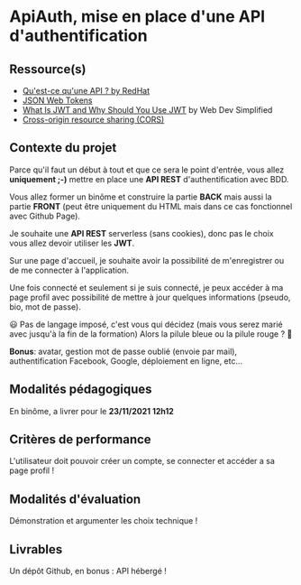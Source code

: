 # ApiAuth, mise en place d'une API d'authentification

## Ressource(s)

- [Qu'est-ce qu'une API ? by RedHat](https://www.redhat.com/fr/topics/api/what-are-application-programming-interfaces)
- [JSON Web Tokens](https://jwt.io)
- [What Is JWT and Why Should You Use JWT](https://www.youtube.com/watch?v=7Q17ubqLfaM) by Web Dev Simplified
- [Cross-origin resource sharing (CORS)](https://developer.mozilla.org/fr/docs/Web/HTTP/CORS)

## Contexte du projet

Parce qu'il faut un début à tout et que ce sera le point d'entrée, vous allez **uniquement ;-)** mettre en place une **API REST** d'authentification avec BDD.

Vous allez former un binôme et construire la partie **BACK** mais aussi la partie **FRONT** (peut être uniquement du HTML mais dans ce cas fonctionnel avec Github Page).

Je souhaite une **API REST** serverless (sans cookies), donc pas le choix vous allez devoir utiliser les **JWT**.​

Sur une page d'accueil, je souhaite avoir la possibilité de m'enregistrer ou de me connecter à l'application.

Une fois connecté et seulement si je suis connecté, je peux accéder à ma page profil avec possibilité de mettre à jour quelques informations (pseudo, bio, mot de passe).

😃 Pas de langage imposé, c'est vous qui décidez (mais vous serez marié avec jusqu'à la fin de la formation) Alors la pilule bleue ou la pilule rouge ? 🤔

**Bonus**: avatar, gestion mot de passe oublié (envoie par mail), authentification Facebook, Google, déploiement en ligne, etc...


## Modalités pédagogiques

En binôme, a livrer pour le **23/11/2021 12h12**


## Critères de performance

L'utilisateur doit pouvoir créer un compte, se connecter et accéder a sa page profil !


## Modalités d'évaluation

Démonstration et argumenter les choix technique !


## Livrables

Un dépôt Github, en bonus : API hébergé !
